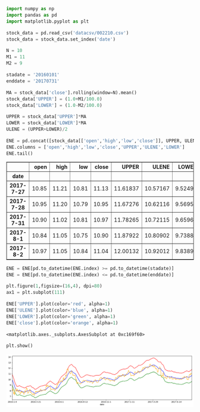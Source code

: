 

```python
import numpy as np
import pandas as pd
import matplotlib.pyplot as plt
```


```python
stock_data = pd.read_csv('datacsv/002210.csv')
stock_data = stock_data.set_index('date')
```


```python
N = 10
M1 = 11
M2 = 9
```


```python
stadate = '20160101'
enddate = '20170731'
```


```python
MA = stock_data['close'].rolling(window=N).mean()
stock_data['UPPER'] = (1.0+M1/100.0)
stock_data['LOWER'] = (1.0-M2/100.0)
```


```python
UPPER = stock_data['UPPER']*MA
LOWER = stock_data['LOWER']*MA
ULENE = (UPPER+LOWER)/2
```


```python
ENE = pd.concat([stock_data[['open','high','low','close']], UPPER, ULENE, LOWER], axis=1)
ENE.columns = ['open','high','low','close','UPPER','ULENE','LOWER']
ENE.tail()
```




<div>

<table border="1" class="dataframe">
  <thead>
    <tr style="text-align: right;">
      <th></th>
      <th>open</th>
      <th>high</th>
      <th>low</th>
      <th>close</th>
      <th>UPPER</th>
      <th>ULENE</th>
      <th>LOWER</th>
    </tr>
    <tr>
      <th>date</th>
      <th></th>
      <th></th>
      <th></th>
      <th></th>
      <th></th>
      <th></th>
      <th></th>
    </tr>
  </thead>
  <tbody>
    <tr>
      <th>2017-7-27</th>
      <td>10.85</td>
      <td>11.21</td>
      <td>10.81</td>
      <td>11.13</td>
      <td>11.61837</td>
      <td>10.57167</td>
      <td>9.52497</td>
    </tr>
    <tr>
      <th>2017-7-28</th>
      <td>10.95</td>
      <td>11.20</td>
      <td>10.79</td>
      <td>10.95</td>
      <td>11.67276</td>
      <td>10.62116</td>
      <td>9.56956</td>
    </tr>
    <tr>
      <th>2017-7-31</th>
      <td>10.90</td>
      <td>11.02</td>
      <td>10.81</td>
      <td>10.97</td>
      <td>11.78265</td>
      <td>10.72115</td>
      <td>9.65965</td>
    </tr>
    <tr>
      <th>2017-8-1</th>
      <td>10.84</td>
      <td>11.05</td>
      <td>10.75</td>
      <td>10.90</td>
      <td>11.87922</td>
      <td>10.80902</td>
      <td>9.73882</td>
    </tr>
    <tr>
      <th>2017-8-2</th>
      <td>10.97</td>
      <td>11.05</td>
      <td>10.84</td>
      <td>11.04</td>
      <td>12.00132</td>
      <td>10.92012</td>
      <td>9.83892</td>
    </tr>
  </tbody>
</table>
</div>




```python
ENE = ENE[pd.to_datetime(ENE.index) >= pd.to_datetime(stadate)]
ENE = ENE[pd.to_datetime(ENE.index) <= pd.to_datetime(enddate)]
```


```python
plt.figure(1,figsize=(16,4), dpi=80)
ax1 = plt.subplot(111)
```


```python
ENE['UPPER'].plot(color='red', alpha=1)
ENE['ULENE'].plot(color='blue', alpha=1)
ENE['LOWER'].plot(color='green', alpha=1)
ENE['close'].plot(color='orange', alpha=1)
```




    <matplotlib.axes._subplots.AxesSubplot at 0xc169f60>




```python
plt.show()
```


![png](output_10_0.png)

